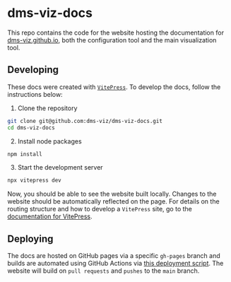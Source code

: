 # dms-viz-docs

This repo contains the code for the website hosting the documentation for [dms-viz.github.io](dms-viz.github.io), both the configuration tool and the main visualization tool.

## Developing

These docs were created with [`VitePress`](https://vitepress.dev/). To develop the docs, follow the instructions below:

1. Clone the repository

```bash
git clone git@github.com:dms-viz/dms-viz-docs.git
cd dms-viz-docs
```

2. Install node packages

```bash
npm install
```

3. Start the development server

```bash
npx vitepress dev
```

Now, you should be able to see the website built locally. Changes to the website should be automatically reflected on the page. For details on the routing structure and how to develop a `VitePress` site, go to the [documentation for VitePress](https://vitepress.dev/guide/getting-started).

## Deploying

The docs are hosted on GitHub pages via a specific `gh-pages` branch and builds are automated using GitHub Actions via [this deployment script](/.github/workflows/deploy.yml). The website will build on `pull requests` and `pushes` to the `main` branch.
